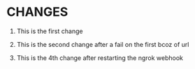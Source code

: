 # CHANGES

1. This is the first change
2. This is the second change after a fail on the first bcoz of url

3. This is the 4th change after restarting the ngrok webhook
